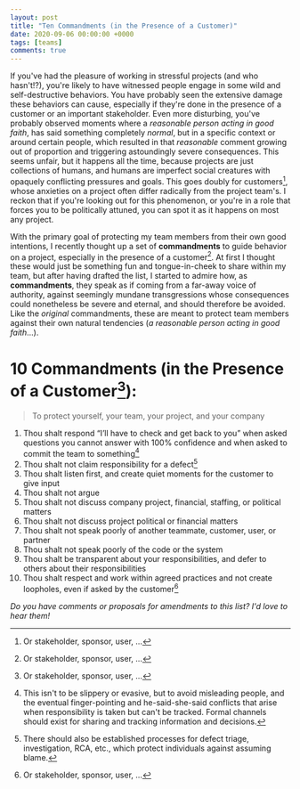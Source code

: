 ```yaml
---
layout: post
title: "Ten Commandments (in the Presence of a Customer)"
date: 2020-09-06 00:00:00 +0000
tags: [teams]
comments: true
---
```


If you've had the pleasure of working in stressful projects (and who hasn't!?), you're likely to have witnessed people engage in some wild and self-destructive behaviors. You have probably seen the extensive damage these behaviors can cause, especially if they're done in the presence of a customer or an important stakeholder. Even more disturbing, you've probably observed moments where a *reasonable person acting in good faith*, has said something completely *normal*, but in a specific context or around certain people, which resulted in that *reasonable* comment growing out of proportion and triggering astoundingly severe consequences. This seems unfair, but it happens all the time, because projects are just collections of humans, and humans are imperfect social creatures with opaquely conflicting pressures and goals. This goes doubly for customers[^1], whose anxieties on a project often differ radically from the project team's. I reckon that if you're looking out for this phenomenon, or you're in a role that forces you to be politically attuned, you can spot it as it happens on most any project. 

With the primary goal of protecting my team members from their own good intentions, I recently thought up a set of **commandments** to guide behavior on a project, especially in the presence of a customer[^1]. At first I thought these would just be something fun and tongue-in-cheek to share within my team, but after having drafted the list, I started to admire how, as **commandments**, they speak as if coming from a far-away voice of authority, against seemingly mundane transgressions whose consequences could nonetheless be severe and eternal, and should therefore be avoided. Like the *original* commandments, these are meant to protect team members against their own natural tendencies (*a reasonable person acting in good faith*...).

# 10 Commandments (in the Presence of a Customer[^1]):

> To protect yourself, your team, your project, and your company

1. Thou shalt respond “I’ll have to check and get back to you” when asked questions you cannot answer with 100% confidence and when asked to commit the team to something[^2]
2. Thou shalt not claim responsibility for a defect[^3]
3. Thou shalt listen first, and create quiet moments for the customer to give input
4. Thou shalt not argue
5. Thou shalt not discuss company project, financial, staffing, or political matters
6. Thou shalt not discuss project political or financial matters
7. Thou shalt not speak poorly of another teammate, customer, user, or partner
8. Thou shalt not speak poorly of the code or the system
9. Thou shalt be transparent about your responsibilities, and defer to others about their responsibilities
10. Thou shalt respect and work within agreed practices and not create loopholes, even if asked by the customer[^1]

*Do you have comments or proposals for amendments to this list? I'd love to hear them!*

[^1]: Or stakeholder, sponsor, user, ... 
[^2]: This isn't to be slippery or evasive, but to avoid misleading people, and the eventual finger-pointing and he-said-she-said conflicts that arise when responsibility is taken but can't be tracked. Formal channels should exist for sharing and tracking information and decisions.
[^3]: There should also be established processes for defect triage, investigation, RCA, etc., which protect individuals against assuming blame.
